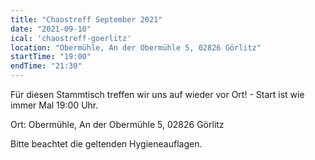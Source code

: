 ```yaml
---
title: "Chaostreff September 2021"
date: "2021-09-10"
ical: 'chaostreff-goerlitz'
location: "Obermühle, An der Obermühle 5, 02826 Görlitz"
startTime: "19:00"
endTime: "21:30"
---
```


Für diesen Stammtisch treffen wir uns auf wieder vor Ort! - Start ist wie immer Mal 19:00 Uhr. 

Ort: Obermühle, An der Obermühle 5, 02826 Görlitz

Bitte beachtet die geltenden Hygieneauflagen.
